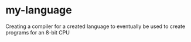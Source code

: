 # my-language
Creating a compiler for a created language to eventually be used to create programs for an 8-bit CPU
